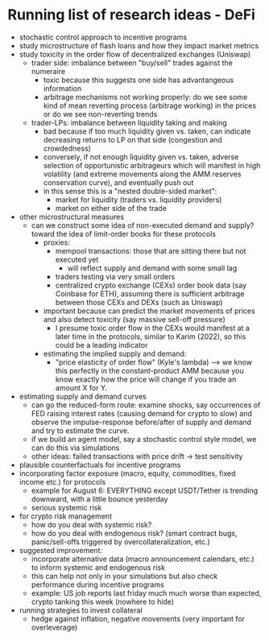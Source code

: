 # Running list of research ideas - DeFi

- stochastic control approach to incentive programs
- study microstructure of flash loans and how they impact market metrics
- study toxicity in the order flow of decentralized exchanges (Uniswap)
  - trader side: imbalance between "buy/sell" trades against the numeraire
    - toxic because this suggests one side has advantangeous information
    - arbitrage mechanisms not working properly: do we see some kind of mean reverting process (arbitrage working) in the prices or do we see non-reverting trends
  - trader-LPs: imbalance between liquidity taking and making
    - bad because if too much liquidity given vs. taken, can indicate decreasing returns to LP on that side (congestion and crowdedness)
    - conversely, if not enough liquidity given vs. taken, adverse selection of opportunistic arbitrageurs which will manifest in high volatility (and extreme movements along the AMM reserves conservation curve), and eventually push out 
    - in this sense this is a "nested double-sided market":
      - market for liquidity (traders vs. liquidity providers)
      - market on either side of the trade
- other microstructural measures
  - can we construct some idea of non-executed demand and supply? toward the idea of limit-order books for these protocols
    - proxies:
      - mempool transactions: those that are sitting there but not executed yet
        - will reflect supply and demand with some small lag
      - traders testing via very small orders
      - centralized crypto exchange (CEXs) order book data (say Coinbase for ETH), assuming there is sufficient arbitrage between those CEXs and DEXs (such as Uniswap)
    - important because can predict the market movements of prices and also detect toxicity (say massive sell-off pressure)
      - I presume toxic order flow in the CEXs would manifest at a later time in the protocols, similar to Karim (2022), so this could be a leading indicator
    - estimating the implied supply and demand:
      - "price elasticity of order flow" (Kyle's lambda) --> we know this perfectly in the constant-product AMM because you know exactly how the price will change if you trade an amount X for Y.
- estimating supply and demand curves
  - can go the reduced-form route: examine shocks, say occurrences of FED raising interest rates (causing demand for crypto to slow) and observe the impulse-response before/after of supply and demand and try to estimate the curve.
  - if we build an agent model, say a stochastic control style model, we can do this via simulations
  - other ideas: failed transactions with price drift -> test sensitivity
- plausible counterfactuals for incentive programs
- incorporating factor exposure (macro, equity, commodities, fixed income etc.) for protocols
  - example for August 6: EVERYTHING except USDT/Tether is trending downward, with a little bounce yesterday
  - serious systemic risk
- for crypto risk management
  - how do you deal with systemic risk?
  - how do you deal with endogenous risk? (smart contract bugs, panic/sell-offs triggered by overcollateralization, etc.)
- suggested improvement:
  - incorporate alternative data (macro announcement calendars, etc.) to inform systemic and endogenous risk
  - this can help not only in your simulations but also check performance during incentive programs
  - example: US job reports last friday much much worse than expected, crypto tanking this week (nowhere to hide)
- running strategies to invest collateral
  - hedge against inflation, negative movements (very important for overleverage)